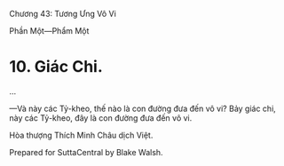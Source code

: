  

Chương 43: Tương Ưng Vô Vi

Phần Một—Phẩm Một

# 10\. Giác Chi.

…

—Và này các Tỷ-kheo, thế nào là con đường đưa đến vô vi? Bảy giác chi, này các Tỷ-kheo, đây là con đường đưa đến vô vi.

Hòa thượng Thích Minh Châu dịch Việt.

Prepared for SuttaCentral by Blake Walsh.